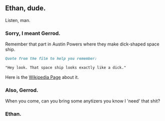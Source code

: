 ## Ethan, dude.

Listen, man.

### Sorry, I meant Gerrod.

Remember that part in Austin Powers where they make dick-shaped space ship.

```markdown
Quote from the film to help you remember:

"Hey look. That space ship looks exactly like a dick."
```

Here is the [Wikipedia Page](https://en.wikipedia.org/wiki/Big_Walnut_High_School) about it.

### Also, Gerrod.

When you come, can you bring some anytizers you know I 'need' that shit?

### Ethan.
